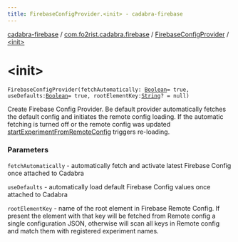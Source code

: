```yaml
---
title: FirebaseConfigProvider.<init> - cadabra-firebase
---
```


[cadabra-firebase](../../index.html) / [com.fo2rist.cadabra.firebase](../index.html) / [FirebaseConfigProvider](index.html) / [&lt;init&gt;](./-init-.html)

# &lt;init&gt;

`FirebaseConfigProvider(fetchAutomatically: `[`Boolean`](https://kotlinlang.org/api/latest/jvm/stdlib/kotlin/-boolean/index.html)` = true, useDefaults: `[`Boolean`](https://kotlinlang.org/api/latest/jvm/stdlib/kotlin/-boolean/index.html)` = true, rootElementKey: `[`String`](https://kotlinlang.org/api/latest/jvm/stdlib/kotlin/-string/index.html)`? = null)`

Create Firebase Config Provider.
Be default provider automatically fetches the default config and initiates the remote config loading.
If the automatic fetching is turned off or the remote config was updated [startExperimentFromRemoteConfig](start-experiment-from-remote-config.html)
triggers re-loading.

### Parameters

`fetchAutomatically` - automatically fetch and activate latest Firebase Config once attached to Cadabra

`useDefaults` - automatically load default Firebase Config values once attached to Cadabra

`rootElementKey` - name of the root element in Firebase Remote Config.
If present the element with that key will be fetched from Remote config a single configuration JSON,
otherwise will scan all keys in Remote config and match them with registered experiment names.